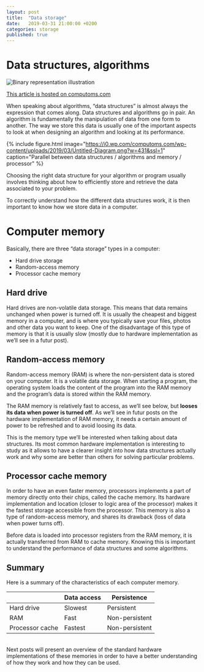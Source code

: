 ```yaml
---
layout: post
title:  "Data storage"
date:   2019-03-31 21:00:00 +0200
categories: storage
published: true
---
```


# Data structures, algorithms

![Binary representation illustration](https://i2.wp.com/computoms.com/wp-content/uploads/2019/03/Illustration.png?resize=768%2C283&ssl=1)

[This article is hosted on computoms.com](https://computoms.com/2019/03/31/data-storage/)

When speaking about algorithms, “data structures” is almost always the expression that comes along. Data structures and algorithms go in pair. An algorithm is fundamentally the manipulation of data from one form to another. The way we store this data is usually one of the important aspects to look at when designing an algorithm and looking at its performance.

{% include figure.html image="https://i0.wp.com/computoms.com/wp-content/uploads/2019/03/Untitled-Diagram.png?w=431&ssl=1" caption="Parallel between data structures / algorithms and memory / processor" %}

Choosing the right data structure for your algorithm or program usually involves thinking about how to efficiently store and retrieve the data associated to your problem.

To correctly understand how the different data structures work, it is then important to know how we store data in a computer.

# Computer memory

Basically, there are three “data storage” types in a computer:

* Hard drive storage
* Random-access memory
* Processor cache memory

## Hard drive

Hard drives are non-volatile data storage. This means that data remains unchanged when power is turned off. It is usually the cheapest and biggest memory in a computer, and is where you typically save your files, photos and other data you want to keep. One of the disadvantage of this type of memory is that it is usually slow (mostly due to hardware implementation as we’ll see in a futur post).

## Random-access memory

Random-access memory (RAM) is where the non-persistent data is stored on your computer. It is a volatile data storage. When starting a program, the operating system loads the content of the program into the RAM memory and the program’s data is stored within the RAM memory.

The RAM memory is relatively fast to access, as we’ll see below, but **looses its data when power is turned off**. As we’ll see in futur posts on the hardware implementation of RAM memory, it needs a certain amount of power to be refreshed and to avoid loosing its data.

This is the memory type we’ll be interested when talking about data structures. Its most common hardware implementation is interesting to study as it allows to have a clearer insight into how data structures actually work and why some are better than others for solving particular problems.

## Processor cache memory

In order to have an even faster memory, processors implements a part of memory directly onto their chips, called the cache memory. Its hardware implementation and location (closer to logic area of the processor) makes it the fastest storage accessible from the processor. This memory is also a type of random-access memory, and shares its drawback (loss of data when power turns off).

Before data is loaded into processor registers from the RAM memory, it is actually transferred from RAM to cache memory. Knowing this is important to understand the performance of data structures and some algorithms.

## Summary

Here is a summary of the characteristics of each computer memory.

| 	| Data access |	Persistence |
| --- | --- | --- |
| Hard drive | Slowest |	Persistent |
| RAM	| Fast |	Non-persistent |
| Processor cache |	Fastest |	Non-persistent |

<br/>
Next posts will present an overview of the standard hardware implementations of these memories in order to have a better understanding of how they work and how they can be used.
